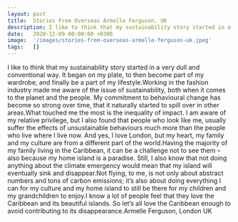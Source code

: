 ```yaml
---
layout: post
title:  Stories From Overseas Armelle Ferguson, UK
description: I like to think that my sustainability story started in a very dull and conventional way. It began on my plate, to then become part of my wardrobe, an...
date:   2020-12-09 00:00:00 +0300
image:  '/images/stories-from-overseas-armelle-ferguson-uk.jpeg'
tags:   []
---
```

I like to think that my sustainability story started in a very dull and conventional way. It began on my plate, to then become part of my wardrobe, and finally be a part of my lifestyle.Working in the fashion industry made me aware of the issue of sustainability, both when it comes to the planet and the people. My commitment to behavioural change has become so strong over time, that it naturally started to spill over in other areas.What touched me the most is the inequality of impact. I am aware of my relative privilege, but I also found that people who look like me, usually suffer the effects of unsustainable behaviours much more than the people who live where I live now. And yes, I love London, but my heart, my family and my culture are from a different part of the world.Having the majority of my family living in the Caribbean, it can be a challenge not to see them – also because my home island is a paradise. Still, I also know that not doing anything about the climate emergency would mean that my island will eventually sink and disappear.Not flying, to me, is not only about abstract numbers and tons of carbon emissions; it’s also about doing everything I can for my culture and my home island to still be there for my children and my grandchildren to enjoy.I know a lot of people feel that they love the Caribbean and its beautiful islands. So let’s all love the Caribbean enough to avoid contributing to its disappearance.Armelle Ferguson, London UK

